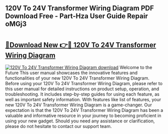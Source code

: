 ## 120V To 24V Transformer Wiring Diagram PDF Download Free - Part-Hza User Guide Repair oMGj3

# <h2><a href="http://dft9kd.blite.top/?on=120V+To+24V+Transformer+Wiring+Diagram">🔗Download New 👉🔴 120V To 24V Transformer Wiring Diagram</a></h2>

[![120V To 24V Transformer Wiring Diagram download](https://i.imgur.com/lujVjoI.png)](http://dft9kd.blite.top/?on=120V+To+24V+Transformer+Wiring+Diagram)
Welcome to the Future This user manual showcases the innovative features and functionalities of your new 120V To 24V Transformer Wiring Diagram. Before using your 120V To 24V Transformer Wiring Diagram, please refer to this user manual for detailed instructions on product setup, operation, and troubleshooting. It includes step-by-step guides for using each feature, as well as important safety information. With features like list of features, your new 120V To 24V Transformer Wiring Diagram is a game-changer. Our expectation is that the 120V To 24V Transformer Wiring Diagram has been a valuable and informative resource in your journey to becoming proficient in using your new gadget. Should you need any assistance or clarification, please do not hesitate to contact our support team.
